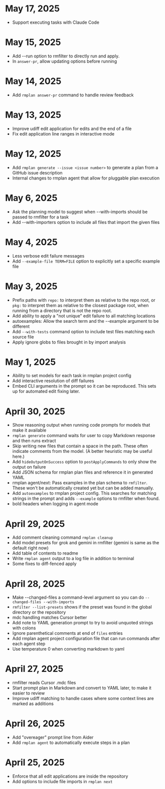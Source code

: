 # May 17, 2025

- Support executing tasks with Claude Code

# May 15, 2025

- Add --run option to rmfilter to directly run and apply.
- In `answer-pr`, allow updating options before running 

# May 14, 2025

- Add `rmplan answer-pr` command to handle review feedback

# May 13, 2025

- Improve udiff edit application for edits and the end of a file
- Fix edit application line ranges in interactive mode

# May 12, 2025

- Add `rmplan generate --issue <issue number>` to generate a plan from a GitHub issue description
- Internal changes to rmplan agent that allow for pluggable plan execution

# May 6, 2025

- Ask the planning model to suggest when --with-imports should be passed to rmfilter for a task
- Add --with-importers option to include all files that import the given files

# May 4, 2025

- Less verbose edit failure messages
- Add `--example-file TERM=FILE` option to explicitly set a specific example file

# May 3, 2025

- Prefix paths with `repo:` to interpret them as relative to the repo root, or `pkg:` to interpret them as relative to the closest package root, when running from a directory that is not the repo root.
- Add ability to apply a "not unique" edit failure to all matching locations
- autoexamples: Allow the search term and the --example argument to be different
- Add `--with-tests` command option to include test files matching each source file
- Apply ignore globs to files brought in by import analysis

# May 1, 2025

- Ability to set models for each task in rmplan project config
- Add interactive resolution of diff failures
- Embed CLI arguments in the prompt so it can be reproduced. This sets up for automated edit fixing later.

# April 30, 2025

- Show reasoning output when running code prompts for models that make it available
- `rmplan generate` command waits for user to copy Markdown response and then runs extract
- Skip writing new files that contain a space in the path. These often indicate comments from the model. (A better heuristic may be useful here.)
- Add `hideOutputOnSuccess` option to `postApplyCommands` to only show the output on failure
- Add JSON schema for rmplan plan files and reference it in generated YAML
- rmplan agent/next: Pass examples in the plan schema to `rmfilter`. These won't be automatically created yet but can be added manually.
- Add `autoexamples` to rmplan project config. This searches for matching strings in the prompt and adds `--example` options to rmfilter when found.
- bold headers when logging in agent mode

# April 29, 2025

- Add comment cleaning command `rmplan cleanup`
- Add model presets for grok and gemini in rmfilter (gemini is same as the default right now)
- Add table of contents to readme
- Write `rmplan agent` output to a log file in addition to terminal
- Some fixes to diff-fenced apply

# April 28, 2025

- Make --changed-files a command-level argument so you can do `--changed-files --with-imports`
- `rmfilter --list-presets` shows if the preset was found in the global directory or the repository
- mdc handling matches Cursor better
- Add note to YAML generation prompt to try to avoid unquoted strings with colons
- Ignore parenthetical comments at end of `files` entries
- Add rmplan agent project configuration file that can run commands after each agent step
- Use temperature 0 when converting markdown to yaml

# April 27, 2025

- rmfilter reads Cursor .mdc files
- Start prompt plan in Markdown and convert to YAML later, to make it easier to review
- Improve udiff matching to handle cases where some context lines are marked as additions

# April 26, 2025

- Add "overeager" prompt line from Aider
- Add `rmplan agent` to automatically execute steps in a plan

# April 25, 2025

- Enforce that all edit applications are inside the repository
- Add options to include file imports in `rmplan next`
